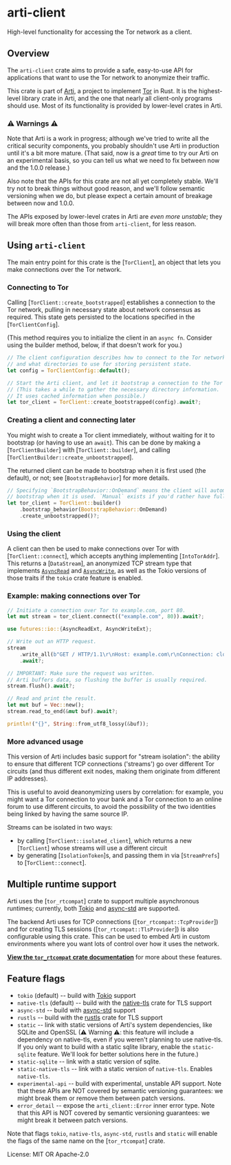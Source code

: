 # arti-client

High-level functionality for accessing the Tor network as a client.

## Overview

The `arti-client` crate aims to provide a safe, easy-to-use API for
applications that want to use the Tor network to anonymize their traffic.

This crate is part of [Arti](https://gitlab.torproject.org/tpo/core/arti/),
a project to implement [Tor](https://www.torproject.org/) in Rust. It is the
highest-level library crate in Arti, and the one that nearly all client-only
programs should use. Most of its functionality is provided by lower-level
crates in Arti.

### ⚠ Warnings ⚠

Note that Arti is a work in progress; although we've tried to write all the
critical security components, you probably shouldn't use Arti in production
until it's a bit more mature.  (That said, now is a _great_ time to try
our Arti on an experimental basis, so you can tell us what we need
to fix between now and the 1.0.0 release.)

Also note that the APIs for this crate are not all yet
completely stable.  We'll try not to break things without good
reason, and we'll follow semantic versioning when we do, but
please expect a certain amount of breakage between now and 1.0.0.

The APIs exposed by lower-level crates in Arti are _even more
unstable_; they will break more often than those from
`arti-client`, for less reason.

## Using `arti-client`

The main entry point for this crate is the [`TorClient`], an object that
lets you make connections over the Tor network.

### Connecting to Tor

Calling [`TorClient::create_bootstrapped`] establishes a connection to the Tor
network, pulling in necessary state about network consensus as required.
This state gets persisted to the locations specified in the
[`TorClientConfig`].

(This method requires you to initialize the client in an `async fn`. Consider
using the builder method, below, if that doesn't work for you.)

```rust
// The client configuration describes how to connect to the Tor network,
// and what directories to use for storing persistent state.
let config = TorClientConfig::default();

// Start the Arti client, and let it bootstrap a connection to the Tor network.
// (This takes a while to gather the necessary directory information.
// It uses cached information when possible.)
let tor_client = TorClient::create_bootstrapped(config).await?;
```

### Creating a client and connecting later

You might wish to create a Tor client immediately, without waiting for it to bootstrap (or
having to use an `await`). This can be done by making a [`TorClientBuilder`] with
[`TorClient::builder`], and calling [`TorClientBuilder::create_unbootstrapped`].

The returned client can be made to bootstrap when it is first used (the default), or not;
see [`BootstrapBehavior`] for more details.

```rust
// Specifying `BootstrapBehavior::OnDemand` means the client will automatically
// bootstrap when it is used. `Manual` exists if you'd rather have full control.
let tor_client = TorClient::builder()
    .bootstrap_behavior(BootstrapBehavior::OnDemand)
    .create_unbootstrapped()?;
```

### Using the client

A client can then be used to make connections over Tor with
[`TorClient::connect`], which accepts anything implementing [`IntoTorAddr`].
This returns a [`DataStream`], an anonymized TCP stream type that implements
[`AsyncRead`](futures::io::AsyncRead) and
[`AsyncWrite`](futures::io::AsyncWrite), as well as the Tokio versions of
those traits if the `tokio` crate feature is enabled.

### Example: making connections over Tor

```rust
// Initiate a connection over Tor to example.com, port 80.
let mut stream = tor_client.connect(("example.com", 80)).await?;

use futures::io::{AsyncReadExt, AsyncWriteExt};

// Write out an HTTP request.
stream
    .write_all(b"GET / HTTP/1.1\r\nHost: example.com\r\nConnection: close\r\n\r\n")
    .await?;

// IMPORTANT: Make sure the request was written.
// Arti buffers data, so flushing the buffer is usually required.
stream.flush().await?;

// Read and print the result.
let mut buf = Vec::new();
stream.read_to_end(&mut buf).await?;

println!("{}", String::from_utf8_lossy(&buf));
```

### More advanced usage

This version of Arti includes basic support for "stream isolation": the
ability to ensure that different TCP connections ('streams') go over
different Tor circuits (and thus different exit nodes, making them originate
from different IP addresses).

This is useful to avoid deanonymizing users by correlation: for example, you
might want a Tor connection to your bank and a Tor connection to an online
forum to use different circuits, to avoid the possibility of the two
identities being linked by having the same source IP.

Streams can be isolated in two ways:

- by calling [`TorClient::isolated_client`], which returns a new
  [`TorClient`] whose streams will use a different circuit
- by generating [`IsolationToken`]s, and passing them in via [`StreamPrefs`]
  to [`TorClient::connect`].

## Multiple runtime support

Arti uses the [`tor_rtcompat`] crate to support multiple asynchronous
runtimes; currently, both [Tokio](https://tokio.rs) and
[async-std](https://async.rs) are supported.

The backend Arti uses for TCP connections ([`tor_rtcompat::TcpProvider`]) and for
creating TLS sessions ([`tor_rtcompat::TlsProvider`]) is also configurable using
this crate. This can be used to embed Arti in custom environments where you want
lots of control over how it uses the network.

[**View the `tor_rtcompat` crate documentation**](tor_rtcompat) for more about these features.

## Feature flags

* `tokio` (default) -- build with [Tokio](https://tokio.rs/) support
* `native-tls` (default) -- build with the [native-tls](https://github.com/sfackler/rust-native-tls)
  crate for TLS support
* `async-std` -- build with [async-std](https://async.rs/) support
* `rustls` -- build with the [rustls](https://github.com/rustls/rustls) crate for TLS support
* `static` -- link with static versions of Arti's system dependencies, like SQLite and
  OpenSSL (⚠ Warning ⚠: this feature will include a dependency on native-tls, even if you weren't
  planning to use native-tls.  If you only want to build with a static sqlite library, enable the
  `static-sqlite` feature.  We'll look for better solutions here in the future.)
* `static-sqlite` -- link with a static version of sqlite.
* `static-native-tls` -- link with a static version of `native-tls`. Enables `native-tls`.
* `experimental-api` -- build with experimental, unstable API support. Note
  that these APIs are NOT covered by semantic versioning guarantees: we might
  break them or remove them between patch versions.
* `error_detail` -- expose the `arti_client::Error` inner error type. Note
  that this API is NOT covered by semantic versioning guarantees: we might
  break it between patch versions.

Note that flags `tokio`, `native-tls`, `async-std`, `rustls` and `static` will enable
the flags of the same name on the [`tor_rtcompat`] crate.

License: MIT OR Apache-2.0
